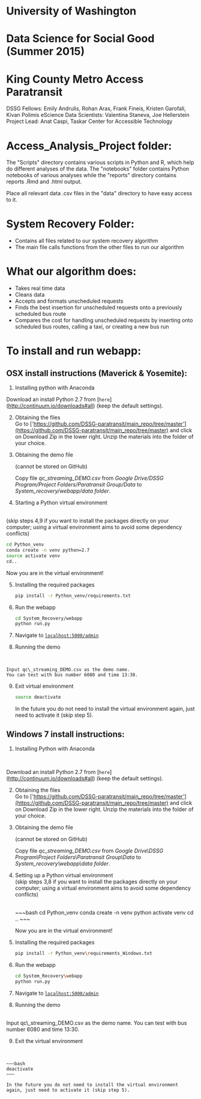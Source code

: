 # University of Washington
# Data Science for Social Good (Summer 2015)
# King County Metro Access Paratransit

DSSG Fellows: Emily Andrulis, Rohan Aras, Frank Fineis, Kristen Garofali, Kivan Polimis
eScience Data Scientists: Valentina Staneva, Joe Hellerstein
Project Lead: Anat Caspi, Taskar Center for Accessible Technology

# Access_Analysis_Project folder:

The "Scripts" directory contains various scripts in Python and R, which help do different analyses of the data. The "notebooks" folder contains Python notebooks of various analyses while the "reports" directory contains reports .Rmd and .html output.

Place all relevant data .csv files in the "data" directory to have easy access to it.

# System Recovery Folder:

- Contains all files related to our system recovery algorithm
- The main file calls functions from the other files to run our algorithm

# What our algorithm does:
- Takes real time data 
- Cleans data
- Accepts and formats unscheduled requests
- Finds the best insertion for unscheduled requests onto a previously scheduled bus route
- Compares the cost for handling unscheduled requests by inserting onto scheduled bus routes, calling a taxi, or creating a new bus run

# To install and run webapp:
## OSX install instructions (Maverick & Yosemite):
1. Installing python with Anaconda<br>
   	
Download an install Python 2.7 from [`here`] (http://continuum.io/downloads#all) (keep the default settings).


2. Obtaining the files<br>
    Go to ['https://github.com/DSSG-paratransit/main_repo/tree/master'](https://github.com/DSSG-paratransit/main_repo/tree/master) and click on Download Zip in the lower right. Unzip the materials into the folder of your choice. 

3.  Obtaining the demo file<br>
	
	(cannot be stored on GitHub) <br>

	Copy file *qc\_streaming\_DEMO.csv* from *Google Drive/DSSG Program/Project Folders/Paratransit Group/Data* to *System\_recovery/webapp/data folder*. 

4. Starting a Python virtual environment
 <br>
 (skip steps 4,9 if you want to install the packages directly on your computer; using a virtual environment aims to avoid some dependency conflicts)

   ~~~bash
   cd Python_venv
   conda create -n venv python=2.7
   source activate venv
   cd..
   ~~~

   Now you are in the virtual environment! 


5. Installing the required packages
    ~~~bash
	pip install -r Python_venv/requirements.txt
	~~~

6. Run the webapp
    ~~~bash
	cd System_Recovery/webapp
	python run.py
	~~~
    
7. Navigate to [`localhost:5000/admin`](localhost:5000/admin)

8. Running the demo
 <br>

	Input qc\_streaming_DEMO.csv as the demo name.
	You can test with bus number 6080 and time 13:30.

9. Exit virtual environment
    ~~~bash
	source deactivate
	~~~
	
	In the future you do not need to install the virtual environment again, just need to activate it (skip step 5).
	
    
## Windows 7 install instructions:
1. Installing Python with Anaconda
 <br>
   	
 Download an install Python 2.7 from [`here`] (http://continuum.io/downloads#all) (keep the default settings).

2. Obtaining the files<br>
     Go to ['https://github.com/DSSG-paratransit/main_repo/tree/master'](https://github.com/DSSG-paratransit/main_repo/tree/master) and click on Download Zip in the lower right. Unzip the materials into the folder of your choice. 


3. Obtaining the demo file<br>
	
	(cannot be stored on GitHub) <br>

	Copy file *qc\_streaming\_DEMO.csv* from *Google Drive\DSSG Program\Project Folders\Paratransit Group\Data* to *System\_recovery\webapp\data folder*. 
	
	
4. Setting up a Python virtual environment
   <br>
    (skip steps 3,8 if you want to install the packages directly on your computer; using a virtual environment aims to avoid some dependency conflicts)

   <br>
	~~~bash
	cd Python_venv
	conda create -n venv python
	activate venv
	cd ..
	~~~

    Now you are in the virtual environment!

5. Installing the required packages
   <br>
    ~~~bash
	pip install -r Python_venv\requirements_Windows.txt
	~~~
6. Run the webapp
   <br>

    ~~~bash
	cd System_Recovery\webapp
	python run.py
    ~~~~

7. Navigate to [`localhost:5000/admin`](localhost:5000/admin)

8. Running the demo
<br>
	Input qc\_streaming_DEMO.csv as the demo name.
	You can test with bus number 6080 and time 13:30.
    
9. Exit the virtual environment
 <br>

	~~~bash
	deactivate
	~~~
	
	In the future you do not need to install the virtual environment again, just need to activate it (skip step 5).        




